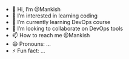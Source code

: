 - 👋 Hi, I’m @Mankish
- 👀 I’m interested in learning coding
- 🌱 I’m currently learning DevOps course
- 💞️ I’m looking to collaborate on DevOps tools
- 📫 How to reach me @Mankish
- 😄 Pronouns: ...
- ⚡ Fun fact: ...

<!---
Mandara-krish/Mandara-krish is a ✨ special ✨ repository because its `README.md` (this file) appears on your GitHub profile.
You can click the Preview link to take a look at your changes.
--->

